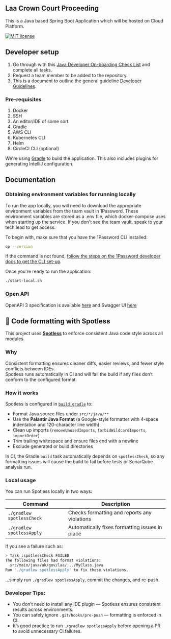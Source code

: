 ## Laa Crown Court Proceeding

This is a Java based Spring Boot Application which will be hosted on Cloud Platform.

[![MIT license](https://img.shields.io/badge/License-MIT-blue.svg)](LICENSE)

## Developer setup

1. Go through with this [Java Developer On-boarding Check List](https://dsdmoj.atlassian.net/wiki/spaces/ASLST/pages/3738468667/Java+Developer+Onboarding+Check+List/) and complete all tasks.
2. Request a team member to be added to the repository.
3. This is a document to outline the general guideline [Developer Guidelines](https://dsdmoj.atlassian.net/wiki/spaces/ASLST/pages/3896049821/Developer+Guidelines).

### Pre-requisites

1. Docker
2. SSH
3. An editor/IDE of some sort
4. Gradle
5. AWS CLI
6. Kubernetes CLI
7. Helm
8. CircleCI CLI (optional)

We're using [Gradle](https://gradle.org/) to build the application. This also includes plugins for generating IntelliJ configuration.

## Documentation

### Obtaining environment variables for running locally

To run the app locally, you will need to download the appropriate environment variables from the team
vault in 1Password. These environment variables are stored as a .env file, which docker-compose uses
when starting up the service. If you don't see the team vault, speak to your tech lead to get access.

To begin with, make sure that you have the 1Password CLI installed:

```sh
op --version
```

If the command is not found, [follow the steps on the 1Password developer docs to get the CLI set-up](https://developer.1password.com/docs/cli/get-started/).

Once you're ready to run the application:

```sh
./start-local.sh
```

### Open API

OpenAPI 3 specification is available [here](http://localhost:8087/open-api/api-docs/) and Swagger UI
[here](http://localhost:8087/open-api/swagger-ui/index.html)

## 🧹 Code formatting with Spotless

This project uses [**Spotless**](https://github.com/diffplug/spotless) to enforce consistent Java code style across all modules.

### Why

Consistent formatting ensures cleaner diffs, easier reviews, and fewer style conflicts between IDEs.  
Spotless runs automatically in CI and will fail the build if any files don’t conform to the configured format.

### How it works

Spotless is configured in [`build.gradle`](build.gradle) to:

- Format Java source files under `src/*/java/**`
- Use the **Palantir Java Format** (a Google-style formatter with 4-space indentation and 120-character line width)
- Clean up imports (`removeUnusedImports`, `forbidWildcardImports`, `importOrder`)
- Trim trailing whitespace and ensure files end with a newline
- Exclude generated or build directories

In CI, the Gradle `build` task automatically depends on `spotlessCheck`, so any formatting issues will cause the build to fail before tests or SonarQube analysis run.

### Local usage

You can run Spotless locally in two ways:

| Command | Description |
|----------|-------------|
| `./gradlew spotlessCheck` | Checks formatting and reports any violations |
| `./gradlew spotlessApply` | Automatically fixes formatting issues in place |

If you see a failure such as:

```bash
> Task :spotlessCheck FAILED
The following files had format violations:
  src/main/java/uk/gov/laa/.../MyClass.java
Run './gradlew spotlessApply' to fix these violations.
```

...simply run `./gradlew spotlessApply`, commit the changes, and re-push.

### Developer Tips:

- You don’t need to install any IDE plugin — Spotless ensures consistent results across environments.
- You can safely ignore `.git/hooks/pre-push` — formatting is enforced in CI. 
- It’s good practice to run `./gradlew spotlessApply` before opening a PR to avoid unnecessary CI failures.

